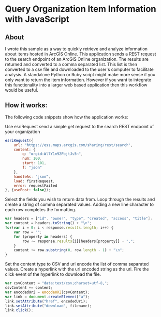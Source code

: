 # Query Organization Item Information with JavaScript

## About
I wrote this sample as a way to quickly retrieve and analyze information about items hosted in ArcGIS Online. This application sends a REST request to the search endpoint of an ArcGIS Online organization. The results are returned and converted to a comma separated list. This list is then converted to a csv file and downloaded to the user's computer to facilitate analysis. A standalone Python or Ruby script might make more sense if you only want to return the item information. However if you want to integrate this functionality into a larger web based application then this workflow would be useful.

## How it works:
The following code snippets show how the application works:

Use esriRequest send a simple get request to the search REST endpoint of your organization
```javascript
esriRequest({
	url: "https://ess.maps.arcgis.com/sharing/rest/search",
	content: {
		q: "orgid:Wl7Y1m92PbjtJs5n",
		num: 100,
		start: 101,
		f: "json"
	},
	handleAs: "json",
	load: firstRequest,
	error: requestFailed
}, {usePost: false});
```
Select the fields you wish to return data from. Loop through the results and create a string of comma separated values. Adding a new line character to each row completes the formatting.
```javascript
var headers = ["id", "owner", "type", "created", "access", "title"];
var content = headers.toString() + "\n";
for(var i = 0; i < response.results.length; i++) {
	var row = "";
	for (property in headers) {
		row += response.results[i][headers[property]] + ",";
	}
	content += row.substring(0, row.length - 1) + "\n";
}
```
Set the content type to CSV and url encode the list of comma separated values. Create a hyperlink with the url encoded string as the url. Fire the click event of the hyperlink to download the file.
```javascript
var csvContent = "data:text/csv;charset=utf-8,";
csvContent += content;
var encodedUri = encodeURI(csvContent);
var link = document.createElement("a");
link.setAttribute("href", encodedUri);
link.setAttribute("download", filename);
link.click();
```
